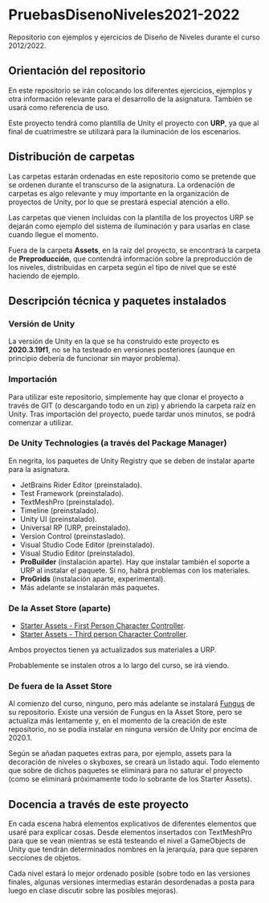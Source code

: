 # PruebasDisenoNiveles2021-2022

Repositorio con ejemplos y ejercicios de Diseño de Niveles durante el curso 2012/2022.

## Orientación del repositorio

En este repositorio se irán colocando los diferentes ejercicios, ejemplos y otra información relevante para el desarrollo de la asignatura. También se usará como referencia de uso.

Este proyecto tendrá como plantilla de Unity el proyecto con **URP**, ya que al final de cuatrimestre se utilizará para la iluminación de los escenarios.

## Distribución de carpetas

Las carpetas estarán ordenadas en este repositorio como se pretende que se ordenen durante el transcurso de la asignatura. La ordenación de carpetas es algo relevante y muy importante en la organización de proyectos de Unity, por lo que se prestará especial atención a ello.

Las carpetas que vienen incluidas con la plantilla de los proyectos URP se dejarán como ejemplo del sistema de iluminación y para usarlas en clase cuando llegue el momento.

Fuera de la carpeta **Assets**, en la raíz del proyecto, se encontrará la carpeta de **Preproducción**, que contendrá información sobre la preproducción de los niveles, distribuidas en carpeta según el tipo de nivel que se esté haciendo de ejemplo.

## Descripción técnica y paquetes instalados

### Versión de Unity

La versión de Unity en la que se ha construido este proyecto es **2020.3.19f1**, no se ha testeado en versiones posteriores (aunque en principio debería de funcionar sin mayor problema).

### Importación

Para utilizar este repositorio, simplemente hay que clonar el proyecto a través de GIT (o descargando todo en un zip) y abriendo la carpeta raíz en Unity. Tras importación del proyecto, puede tardar unos minutos, se podrá comenzar a utilizar.

### De Unity Technologies (a través del Package Manager)

En negrita, los paquetes de Unity Registry que se deben de instalar aparte para la asignatura.

- JetBrains Rider Editor (preinstalado).
- Test Framework (preinstalado).
- TextMeshPro (preinstalado).
- Timeline (preinstalado).
- Unity UI (preinstalado).
- Universal RP (URP, preinstalado).
- Version Control (preinstaslado).
- Visual Studio Code Editor (preinstalado).
- Visual Studio Editor (preinstalado).
- **ProBuilder** (instalación aparte). Hay que instalar también el soporte a URP al instalar el paquete. Si no, habrá problemas con los materiales.
- **ProGrids** (instalación aparte, experimental).
- Más adelante se instalarán más paquetes.

### De la Asset Store (aparte)

- [Starter Assets - First Person Character Controller](https://assetstore.unity.com/packages/p/starter-assets-first-person-character-controller-196525).
- [Starter Assets - Third person Character Controller](https://assetstore.unity.com/packages/essentials/starter-assets-third-person-character-controller-196526).

Ambos proyectos tienen ya actualizados sus materiales a URP.

Probablemente se instalen otros a lo largo del curso, se irá viendo.

### De fuera de la Asset Store

Al comienzo del curso, ninguno, pero más adelante se instalará [Fungus](https://github.com/snozbot/fungus) de su repositorio. Existe una versión de Fungus en la Asset Store, pero se actualiza más lentamente y, en el momento de la creación de este repositorio, no se podía instalar en ninguna versión de Unity por encima de 2020.1.

Según se añadan paquetes extras para, por ejemplo, assets para la decoración de niveles o skyboxes, se creará un listado aquí. Todo elemento que sobre de dichos paquetes se eliminará para no saturar el proyecto (como se eliminará próximamente todo lo sobrante de los Starter Assets).

## Docencia a través de este proyecto

En cada escena habrá elementos explicativos de diferentes elementos que usaré para explicar cosas. Desde elementos insertados con TextMeshPro para que se vean mientras se está testeando el nivel a GameObjects de Unity que tendrán determinados nombres en la jerarquía, para que separen secciones de objetos.

Cada nivel estará lo mejor ordenado posible (sobre todo en las versiones finales, algunas versiones intermedias estarán desordenadas a posta para luego en clase discutir sobre las posibles mejoras).
